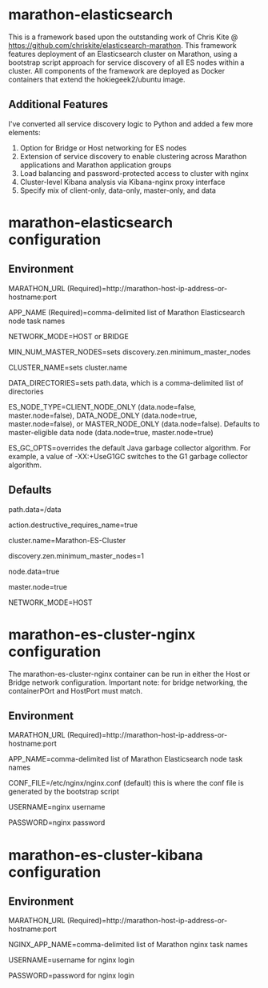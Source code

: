 # marathon-elasticsearch 

This is a framework based upon the outstanding work of Chris Kite @ https://github.com/chriskite/elasticsearch-marathon. This framework features deployment of an Elasticsearch cluster on Marathon, using a bootstrap script approach for service discovery of all ES nodes within a cluster. All components of the framework are deployed as Docker containers that extend the hokiegeek2/ubuntu image.

Additional Features
-------------------
I've converted all service discovery logic to Python and added a few more elements:

1. Option for Bridge or Host networking for ES nodes
2. Extension of service discovery to enable clustering across Marathon applications and Marathon application groups
3. Load balancing and password-protected access to cluster with nginx
4. Cluster-level Kibana analysis via Kibana-nginx proxy interface
5. Specify mix of client-only, data-only, master-only, and data

# marathon-elasticsearch configuration

Environment
-----------
MARATHON_URL (Required)=http://marathon-host-ip-address-or-hostname:port

APP_NAME (Required)=comma-delimited list of Marathon Elasticsearch node task names

NETWORK_MODE=HOST or BRIDGE

MIN_NUM_MASTER_NODES=sets discovery.zen.minimum_master_nodes

CLUSTER_NAME=sets cluster.name

DATA_DIRECTORIES=sets path.data, which is a comma-delimited list of directories

ES_NODE_TYPE=CLIENT_NODE_ONLY (data.node=false, master.node=false), DATA_NODE_ONLY (data.node=true, master.node=false), or MASTER_NODE_ONLY (data.node=false). Defaults to master-eligible data node (data.node=true, master.node=true)

ES_GC_OPTS=overrides the default Java garbage collector algorithm. For example, a value of -XX:+UseG1GC switches to the G1 garbage collector algorithm.

Defaults
----------------------
path.data=/data

action.destructive_requires_name=true

cluster.name=Marathon-ES-Cluster

discovery.zen.minimum_master_nodes=1

node.data=true

master.node=true 

NETWORK_MODE=HOST

# marathon-es-cluster-nginx configuration

The marathon-es-cluster-nginx container can be run in either the Host or Bridge network configuration. Important note: for bridge networking, the containerPOrt and HostPort must match.

Environment
-----------
MARATHON_URL (Required)=http://marathon-host-ip-address-or-hostname:port

APP_NAME=comma-delimited list of Marathon Elasticsearch node task names

CONF_FILE=/etc/nginx/nginx.conf (default) this is where the conf file is generated by the bootstrap script

USERNAME=nginx username

PASSWORD=nginx password

# marathon-es-cluster-kibana configuration

Environment
-----------
MARATHON_URL (Required)=http://marathon-host-ip-address-or-hostname:port

NGINX_APP_NAME=comma-delimited list of Marathon nginx task names

USERNAME=username for nginx login

PASSWORD=password for nginx login
